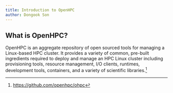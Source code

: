 ```yaml
---
title: Introduction to OpenHPC
author: Dongook Son
---
```


## What is OpenHPC?

OpenHPC is an aggregate repository of open sourced tools for managing a Linux-based HPC cluster. It provides a variety of common, pre-built ingredients required to deploy and manage an HPC Linux cluster including provisioning tools, resource management, I/O clients, runtimes, development tools, containers, and a variety of scientific libraries.[^1]




[^1]: https://github.com/openhpc/ohpc
